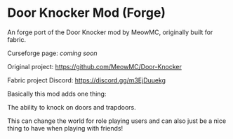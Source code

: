 # Door Knocker Mod (Forge)
An forge port of the Door Knocker mod by MeowMC, originally built for fabric.

Curseforge page: *coming soon*

Original project: https://github.com/MeowMC/Door-Knocker

Fabric project Discord: https://discord.gg/m3EjDuuekg

Basically this mod adds one thing:

The ability to knock on doors and trapdoors.

This can change the world for role playing users and can also just be a nice thing to have when playing with friends!
